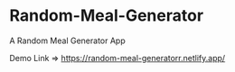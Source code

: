 # Random-Meal-Generator
A Random Meal Generator App

Demo Link => https://random-meal-generatorr.netlify.app/
